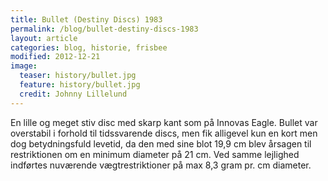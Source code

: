 ```yaml
---
title: Bullet (Destiny Discs) 1983
permalink: /blog/bullet-destiny-discs-1983
layout: article
categories: blog, historie, frisbee
modified: 2012-12-21
image:
  teaser: history/bullet.jpg
  feature: history/bullet.jpg
  credit: Johnny Lillelund
---
```


<p>En lille og meget stiv disc med skarp kant som på Innovas Eagle. Bullet var overstabil i forhold til tidssvarende discs, men fik alligevel kun en kort men dog betydningsfuld levetid, da den med sine blot 19,9 cm blev årsagen til restriktionen om en minimum diameter på 21 cm. Ved samme lejlighed indførtes nuværende vægtrestriktioner på max 8,3 gram pr. cm diameter.</p>